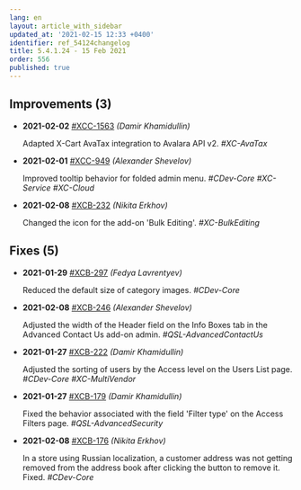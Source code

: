 ```yaml
---
lang: en
layout: article_with_sidebar
updated_at: '2021-02-15 12:33 +0400'
identifier: ref_54124changelog
title: 5.4.1.24 - 15 Feb 2021
order: 556
published: true
---
```

## Improvements (3)
* **2021-02-02** [#XCC-1563](https://sellerlabs.atlassian.net/browse/XCC-1563) _(Damir Khamidullin)_ 

  Adapted X-Cart AvaTax integration to Avalara API v2. _#XC-AvaTax_

* **2021-02-01** [#XCC-949](https://sellerlabs.atlassian.net/browse/XCC-949) _(Alexander Shevelov)_ 

  Improved tooltip behavior for folded admin menu. _#CDev-Core #XC-Service #XC-Cloud_

* **2021-02-08** [#XCB-232](https://sellerlabs.atlassian.net/browse/XCB-232) _(Nikita Erkhov)_ 

  Changed the icon for the add-on 'Bulk Editing'. _#XC-BulkEditing_


## Fixes (5)
* **2021-01-29** [#XCB-297](https://sellerlabs.atlassian.net/browse/XCB-297) _(Fedya Lavrentyev)_ 

  Reduced the default size of category images.  _#CDev-Core_

* **2021-02-08** [#XCB-246](https://sellerlabs.atlassian.net/browse/XCB-246) _(Alexander Shevelov)_ 

  Adjusted the width of the Header field on the Info Boxes tab in the Advanced Contact Us add-on admin. _#QSL-AdvancedContactUs_

* **2021-01-27** [#XCB-222](https://sellerlabs.atlassian.net/browse/XCB-222) _(Damir Khamidullin)_ 

  Adjusted the sorting of users by the Access level on the Users List page. _#CDev-Core #XC-MultiVendor_

* **2021-01-27** [#XCB-179](https://sellerlabs.atlassian.net/browse/XCB-179) _(Damir Khamidullin)_ 

  Fixed the behavior associated with the field 'Filter type' on the Access Filters page. _#QSL-AdvancedSecurity_

* **2021-02-08** [#XCB-176](https://sellerlabs.atlassian.net/browse/XCB-176) _(Nikita Erkhov)_ 

  In a store using Russian localization, a customer address was not getting removed from the address book after clicking the button to remove it. Fixed. _#CDev-Core_
